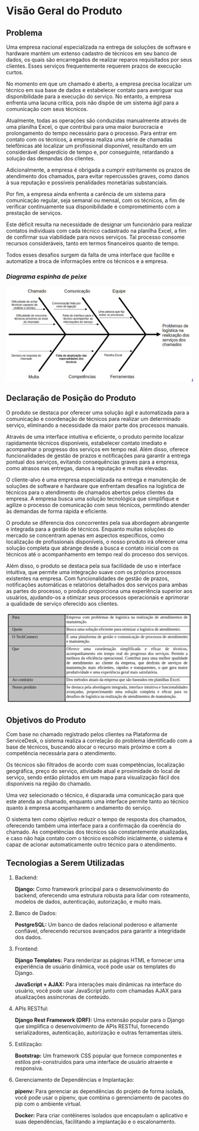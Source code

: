 # **Visão Geral do Produto**

## **Problema**

Uma empresa nacional especializada na entrega de soluções de software e hardware mantém um extenso cadastro de técnicos em seu banco de dados, os quais são encarregados de realizar reparos requisitados por seus clientes. Esses serviços frequentemente requerem prazos de execução curtos.

No momento em que um chamado é aberto, a empresa precisa localizar um técnico em sua base de dados e estabelecer contato para averiguar sua disponibilidade para a execução do serviço. No entanto, a empresa enfrenta uma lacuna crítica, pois não dispõe de um sistema ágil para a comunicação com seus técnicos.

Atualmente, todas as operações são conduzidas manualmente através de uma planilha Excel, o que contribui para uma maior burocracia e prolongamento do tempo necessário para o processo. Para entrar em contato com os técnicos, a empresa realiza uma série de chamadas telefônicas até localizar um profissional disponível, resultando em um considerável desperdício de tempo e, por conseguinte, retardando a solução das demandas dos clientes.

Adicionalmente, a empresa é obrigada a cumprir estritamente os prazos de atendimento dos chamados, para evitar repercussões graves, como danos à sua reputação e possíveis penalidades monetárias substanciais.

Por fim, a empresa ainda enfrenta a carência de um sistema para comunicação regular, seja semanal ou mensal, com os técnicos, a fim de verificar continuamente sua disponibilidade e comprometimento com a prestação de serviços. 

Este déficit resulta na necessidade de designar um funcionário para realizar contatos individuais com cada técnico cadastrado na planilha Excel, a fim de confirmar sua viabilidade para novos serviços. Tal processo consome recursos consideráveis, tanto em termos financeiros quanto de tempo.

Todos esses desafios surgem da falta de uma interface que facilite e automatize a troca de informações entre os técnicos e a empresa.

### _Diagrama espinha de peixe_

![Diagrama Espinha de Peixe](imagens/produto/espinhaDePeixe.jpeg)

## **Declaração de Posição do Produto**

O produto se destaca por oferecer uma solução ágil e automatizada para a comunicação e coordenação de técnicos para realizar um determinado serviço, eliminando a necessidade da maior parte dos processos manuais. 

Através de uma interface intuitiva e eficiente, o produto permite localizar rapidamente técnicos disponíveis, estabelecer contato imediato e acompanhar o progresso dos serviços em tempo real. Além disso, oferece funcionalidades de gestão de prazos e notificações para garantir a entrega pontual dos serviços, evitando consequências graves para a empresa, como atrasos nas entregas, danos à reputação e multas elevadas.

O cliente-alvo é uma empresa especializada na entrega e manutenção de soluções de software e hardware que enfrentam desafios na logística de técnicos para o atendimento de chamados abertos pelos clientes da empresa. A empresa busca uma solução tecnológica que simplifique e agilize o processo de comunicação com seus técnicos, permitindo atender às demandas de forma rápida e eficiente.

O produto se diferencia dos concorrentes pela sua abordagem abrangente e integrada para a gestão de técnicos. Enquanto muitas soluções do mercado se concentram apenas em aspectos específicos, como localização de profissionais disponíveis, o nosso produto irá oferecer uma solução completa que abrange desde a busca e contato inicial com os técnicos até o acompanhamento em tempo real do processo dos serviços.

Além disso, o produto se destaca pela sua facilidade de uso e interface intuitiva, que permite uma integração suave com os próprios processos existentes na empresa. Com funcionalidades de gestão de prazos, notificações automáticas e relatórios detalhados dos serviços para ambas as partes do processo, o produto proporciona uma experiência superior aos usuários, ajudando-os a otimizar seus processos operacionais e aprimorar a qualidade de serviço oferecido aos clientes.

![Tablea Declaração do Produto](imagens/produto/tabelaDeclaracaoProduto.jpeg)

## **Objetivos do Produto**

Com base no chamado registrado pelos clientes na Plataforma de ServiceDesk, o sistema realiza a correlação do problema identificado com a base de técnicos, buscando alocar o recurso mais próximo e com a competência necessária para o atendimento. 

Os técnicos são filtrados de acordo com suas competências, localização geográfica, preço do serviço, atividade atual e proximidade do local de serviço, sendo então plotados em um mapa para visualização fácil dos disponíveis na região do chamado. 

Uma vez selecionado o técnico, é disparada uma comunicação para que este atenda ao chamado, enquanto uma interface permite tanto ao técnico quanto à empresa acompanharem o andamento do serviço. 

O sistema tem como objetivo reduzir o tempo de resposta dos chamados, oferecendo também uma interface para a confirmação da coerência do chamado. As competências dos técnicos são constantemente atualizadas, e caso não haja contato com o técnico escolhido inicialmente, o sistema é capaz de acionar automaticamente outro técnico para o atendimento.

## **Tecnologias a Serem Utilizadas**

1. Backend:

    **Django:** Como framework principal para o desenvolvimento do backend, oferecendo uma estrutura robusta para lidar com roteamento, modelos de dados, autenticação, autorização, e muito mais.

2. Banco de Dados:

    **PostgreSQL:** Um banco de dados relacional poderoso e altamente confiável, oferecendo recursos avançados para garantir a integridade dos dados.

3. Frontend:

    **Django Templates:** Para renderizar as páginas HTML e fornecer uma experiência de usuário dinâmica, você pode usar os templates do Django.

    **JavaScript + AJAX:** Para interações mais dinâmicas na interface do usuário, você pode usar JavaScript junto com chamadas AJAX para atualizações assíncronas de conteúdo.

4.  APIs RESTful:

    **Django Rest Framework (DRF):** Uma extensão popular para o Django que simplifica o desenvolvimento de APIs RESTful, fornecendo serializadores, autenticação, autorização e outras ferramentas úteis.

5. Estilização:

    **Bootstrap:** Um framework CSS popular que fornece componentes e estilos pré-construídos para uma interface de usuário atraente e responsiva.  

6. Gerenciamento de Dependências e Implantação:

    **pipenv:** Para gerenciar as dependências do projeto de forma isolada, você pode usar o pipenv, que combina o gerenciamento de pacotes do pip com o ambiente virtual.

    **Docker:** Para criar contêineres isolados que encapsulam o aplicativo e suas dependências, facilitando a implantação e o escalonamento.